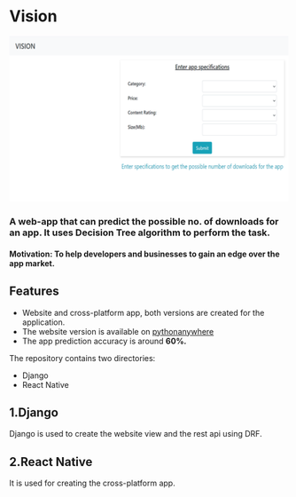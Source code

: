 # Vision

![Screenshot](https://github.com/AnshulRaghav/Vision/blob/master/as.png)
### A web-app that can predict the possible no. of downloads for an app. It uses Decision Tree algorithm to perform the task. 
#### Motivation: To help developers and businesses to gain an edge over the app market.

## Features
- Website and cross-platform app, both versions are created for the application.
- The website version is available on [pythonanywhere](https://anshulraghav.pythonanywhere.com/)
- The app prediction accuracy is around **60%.**

The repository contains two directories:
- Django
- React Native

## 1.Django

Django is used to create the website view and the rest api using DRF.

## 2.React Native

It is used for creating the cross-platform app.
